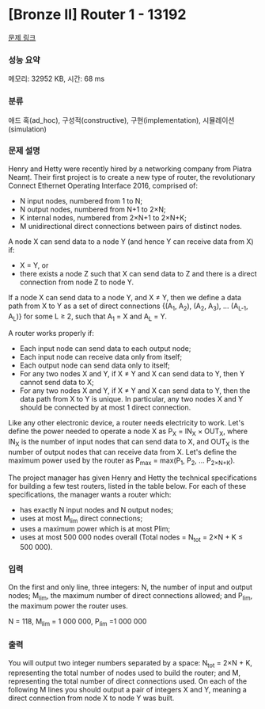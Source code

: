 # [Bronze II] Router 1 - 13192 

[문제 링크](https://www.acmicpc.net/problem/13192) 

### 성능 요약

메모리: 32952 KB, 시간: 68 ms

### 분류

애드 혹(ad_hoc), 구성적(constructive), 구현(implementation), 시뮬레이션(simulation)

### 문제 설명

<p>Henry and Hetty were recently hired by a networking company from Piatra Neamț. Their first project is to create a new type of router, the revolutionary Connect Ethernet Operating Interface 2016, comprised of:</p>

<ul>
	<li>N input nodes, numbered from 1 to N;</li>
	<li>N output nodes, numbered from N+1 to 2×N;</li>
	<li>K internal nodes, numbered from 2×N+1 to 2×N+K;</li>
	<li>M unidirectional direct connections between pairs of distinct nodes.</li>
</ul>

<p>A node X can send data to a node Y (and hence Y can receive data from X) if:</p>

<ul>
	<li>X = Y, or</li>
	<li>there exists a node Z such that X can send data to Z and there is a direct connection from node Z to node Y.</li>
</ul>

<p>If a node X can send data to a node Y, and X ≠ Y, then we define a data path from X to Y as a set of direct connections {(A<sub>1</sub>, A<sub>2</sub>), (A<sub>2</sub>, A<sub>3</sub>), … (A<sub>L-1</sub>, A<sub>L</sub>)} for some L ≥ 2, such that A<sub>1</sub> = X and A<sub>L</sub> = Y.</p>

<p>A router works properly if:</p>

<ul>
	<li>Each input node can send data to each output node;</li>
	<li>Each input node can receive data only from itself;</li>
	<li>Each output node can send data only to itself;</li>
	<li>For any two nodes X and Y, if X ≠ Y and X can send data to Y, then Y cannot send data to X;</li>
	<li>For any two nodes X and Y, if X ≠ Y and X can send data to Y, then the data path from X to Y is unique. In particular, any two nodes X and Y should be connected by at most 1 direct connection.</li>
</ul>

<p>Like any other electronic device, a router needs electricity to work. Let's define the power needed to operate a node X as P<sub>X</sub> = IN<sub>X</sub> × OUT<sub>X</sub>, where IN<sub>X</sub> is the number of input nodes that can send data to X, and OUT<sub>X</sub> is the number of output nodes that can receive data from X. Let's define the maximum power used by the router as P<sub>max</sub> = max(P<sub>1</sub>, P<sub>2</sub>, … P<sub>2×N+K</sub>).</p>

<p>The project manager has given Henry and Hetty the technical specifications for building a few test routers, listed in the table below. For each of these specifications, the manager wants a router which:</p>

<ul>
	<li>has exactly N input nodes and N output nodes;</li>
	<li>uses at most M<sub>lim</sub> direct connections;</li>
	<li>uses a maximum power which is at most Plim;</li>
	<li>uses at most 500 000 nodes overall (Total nodes = N<sub>tot</sub> = 2×N + K ≤ 500 000).</li>
</ul>

### 입력 

 <p>On the first and only line, three integers: N, the number of input and output nodes; M<sub>lim</sub>, the maximum number of direct connections allowed; and P<sub>lim</sub>, the maximum power the router uses.</p>

<p>N = 118, M<sub>lim</sub> = 1 000 000, P<sub>lim</sub> =1 000 000</p>

### 출력 

 <p>You will output two integer numbers separated by a space: N<sub>tot</sub> = 2×N + K, representing the total number of nodes used to build the router; and M, representing the total number of direct connections used. On each of the following M lines you should output a pair of integers X and Y, meaning a direct connection from node X to node Y was built.</p>


